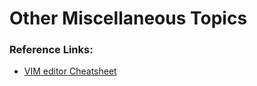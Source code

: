 # Other Miscellaneous Topics

### Reference Links:

- [VIM editor Cheatsheet](https://vim.rtorr.com/)
